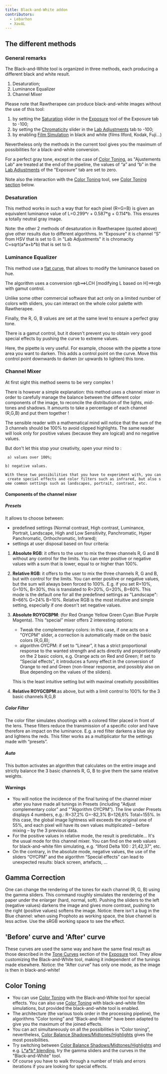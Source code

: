 ```yaml
---
title: Black-and-White addon
contributors:
  - Lebarhon
  - XavAL
---
```


## The different methods

### General remarks

The Black-and-White tool is organized in three methods, each producing a
different black and white result.

1.  Desaturation;
2.  Luminance Equalizer
3.  Channel Mixer

Please note that Rawtherapee can produce black-and-white images without
the use of this tool:

1.  by setting the [Saturation](exposure#saturation) slider
    in the [Exposure](exposure) tool of the Exposure tab to
    -100;
2.  by setting the
    [Chromaticity](lab_adjustments#chromaticity) slider in
    the [Lab Adjustments](lab_adjustments) tab to -100;
3.  by enabling [Film Simulation](film_simulation) in black
    and white (films Ilford, Kodak, Fuji...)

Nevertheless only the methods in the current tool gives you the maximum
of possibilities for a black-and-white conversion.

For a perfect gray tone, except in the case of [Color Toning](color_toning), as "Ajustements Lab" are treated at
the end of the pipeline, the values of “a” and “b” in the [Lab Adjustments](lab_adjustments) of the "Exposure" tab are set
to zero.

Note also the interaction with the [Color Toning](color_toning) tool, see [Color Toning section](#color_toning) below.

### Desaturation

This method works in such a way that for each pixel (R=G=B) is given an
equivalent luminance value of L=0.299\*r + 0.587\*g + 0.114\*b. This
ensures a totally neutral gray image.

Note: the other 2 methods of desaturation in Rawtherapee (quoted above)
give other results due to different algorithms. In "Exposure" it is
channel “S” from HSV that is set to 0. in "Lab Adjustments" it is
chromacity C=sqrt(a\*a+b\*b) that is set to 0.

### Luminance Equalizer

This method use a [flat curve](general_comments_about_some_toolbox_widgets#the_flat_curve),
that allows to modify the luminance based on hue.

The algorithm uses a conversion rgb==\>LCH \[modifying L based on
H\]==\>rgb with gamut control.

Unlike some other commercial software that act only on a limited number
of colors with sliders, you can interact on the whole color palette with
Rawtherapee.

Finally, the R, G, B values are set at the same level to ensure a
perfect gray tone.

There is a gamut control, but it doesn't prevent you to obtain very good
special effects by pushing the curve to extreme values.

Here, the pipette is very useful. For example, choose with the pipette a
tone area you want to darken. This adds a control point on the curve.
Move this control point downwards to darken (or upwards to lighten) this
tone.

### Channel Mixer

At first sight this method seems to be very complex !

There is however a simple explanation: this method uses a channel mixer
in order to carefully manage the balance between the different color
components of the image, to reconcile the distribution of the lights,
mid-tones and shadows. It amounts to take a percentage of each channel
(R,G,B) and put them together !

The sensible reader with a mathematical mind will notice that the sum of
the 3 channels should be 100% to avoid clipped highlights. The same
reader will look only for positive values (because they are logical) and
no negative values.

But don't let this stop your creativity, open your mind to :

` a) values over 100%; `

`b) negative values.`

`With these two possibilities that you have to experiment with, you can create special effects and color filters such as infrared, but also some common settings such as landscapes, portrait, contrast, etc.`

#### Components of the channel mixer

##### Presets

It allows to choose between:

- predefined settings (Normal contrast, High contrast, Luminance,
  Portrait, Landscape, High and Low Sensitivity, Panchromatic, Hyper
  Panchromatic, Orthochromatic, Infrared);
- settings at user disposal based on four criteria:

1.  **Absolute RGB**: it offers to the user to mix the three channels R,
    G and B without any control for the limits. You can enter positive
    or negative values with a sum that is lower, equal to or higher than
    100%.
2.  **Relative RGB**: it offers to the user to mix the three channels R,
    G and B, but with control for the limits. You can enter positive or
    negative values, but the sum will always been forced to 100%. E.g.
    if you set R=10%, G=10%, B=30%, this is translated to R=20%, G=20%,
    B=60%. This mode is the default one for all the predefined settings
    as "Landscape": R=66% G=24% B=10%. Relative RGB is the most
    intuitive and simple setting, especially if one doesn't set negative
    values.
3.  **Absolute ROYGCBPM**: (for Red Orange Yellow Green Cyan Blue Purple
    Magenta). This “special” mixer offers 2 interesting options:
    - Tweak the complementary colors: in this case, if one acts on a
      "OYCPM" slider, a correction is automatically made on the basic
      colors (R,G,B);
    - algorithm OYCPM: if set to “Linear”, it has a strict proportional
      response to the wanted strength and acts directly and
      proportionally on the 2 basic colors, e.g. Orange acts on Red and
      Green; If set to “Special effects”, it introduces a funny effect
      in the conversion of Orange to red and Green (non-linear response,
      and possibly also on Blue depending on the values of the sliders).


    This is the least intuitive setting but with maximal creativity
    possibilities
4.  **Relative ROYGCBPM**:as above, but with a limit control to 100% for
    the 3 basic channels R,G,B

##### Color Filter

The color filter simulates shootings with a colored filter placed in
front of the lens. These filters reduce the transmission of a specific
color and have therefore an impact on the luminance. E.g. a red filter
darkens a blue sky and lightens the reds. This filter works as a
multiplicator for the settings made with “presets”.

##### Auto

This button activates an algorithm that calculates on the entire image
and strictly balance the 3 basic channels R, G, B to give them the same
relative weights.

#### Warnings

- You will notice the incidence of the final tuning of the channel mixer
  after you have made all tunings in Presets (including "Adjust
  complementary color" and ""Algorithm OYCPM"). The line under Presets
  displays 4 numbers, e.g.: R=37,2% G=-82,3% B=126,6% Total=155%. In
  this case, the global image lightness will exceeds the original one of
  55%, and each pixel will have its own values multiplicated – before
  mixing – by the 3 previous data.
- For the positive values in relative mode, the result is predictable...
  It's the usual mode for this channel mixer. You can find on the web
  values for black-and-white film simulating, e.g. “Ilford Delta 100 :
  21,42,37”, etc.
- On the contrary, in the absolute mode, negative values, the use of the
  sliders “OYCPM” and the algorithm “Special effects” can lead to
  unexpected results: black screen, artefacts, ...

## Gamma Correction

One can change the rendering of the tones for each channel (R, G, B)
using the gamma sliders. This command roughly simulates the rendering of
the paper under the enlarger (hard, normal, soft). Pushing the sliders
to the left (negative values) darkens the image and gives more contrast,
pushing to the right (positive values) softens the image. Notice: there
isn't a bug in the Blue channel: when using Prophoto as working space,
the blue channel is less active. Use the sRGB working space to see the
effect.

## 'Before' curve and 'After' curve

These curves are used the same way and have the same final result as
those described in the [Tone Curves](exposure#tone_curves)
section of the [Exposure](exposure) tool. They allow
customizing the Black-and-White tool, making it independent of the
tunings made elsewhere. Notice: the “After curve” has only one mode, as
the image is then in black-and-white!

## Color Toning

- You can use [Color Toning](color_toning) with the
  Black-and-White tool for special effects. You can also use [Color Toning](color_toning) with black-and-white film
  simulations, but provided the black-and-white tool is enabled.
- The architecture (the various tools order in the processing pipeline),
  the algorithms “Color toning” and “Black-and-White” have been adapted
  to give you the maximum of the joined effects.
- You can act simultaneously on all the possibilities in “Color toning”,
  nevertheless, [Color Balance Shadows/Midtones/Highlights](color_toning#color_balance_shadows_/_midtones_/_highlights)
  gives the most possibilities.
- Try switching between [Color Balance Shadows/Midtones/Highlights](color_toning#color_balance_shadows_/_midtones_/_highlights)
  and e.g. [L\*a\*b\*  blending](color_toning#"l*a*b*_blending"_particularities),
  try the gamma sliders and the curves in the "Black-and-White" tool.
- Of course you have to walk through a number of trials and errors
  iterations if you are looking for special effects.
